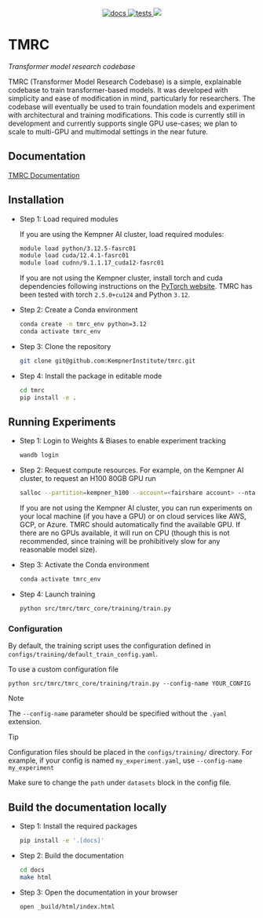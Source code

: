 
<p align="center">
  <a href="https://github.com/KempnerInstitute/tmrc/actions/workflows/deploy-docs.yml">
    <img src="https://github.com/KempnerInstitute/tmrc/actions/workflows/deploy-docs.yml/badge.svg?branch=develop" alt="docs">
  </a>
  <a href="https://github.com/KempnerInstitute/tmrc/actions/workflows/python-package.yml">
    <img src="https://github.com/KempnerInstitute/tmrc/actions/workflows/python-package.yml/badge.svg" alt="tests">
  </a>
  <a href="https://codecov.io/gh/KempnerInstitute/tmrc" > 
    <img src="https://codecov.io/gh/KempnerInstitute/tmrc/graph/badge.svg?token=PONKB6HEEH"/> 
  </a>
</p>


# TMRC

_Transformer model research codebase_

TMRC (Transformer Model Research Codebase) is a simple, explainable codebase to train transformer-based models. It was developed with simplicity and ease of modification in mind, particularly for researchers. The codebase will eventually be used to train foundation models and experiment with architectural and training modifications.  This code is currently still in development and currently supports single GPU use-cases; we plan to scale to multi-GPU and multimodal settings in the near future.

## Documentation
[TMRC Documentation](https://symmetrical-couscous-g63ee4k.pages.github.io/)


## Installation

- Step 1: Load required modules

  If you are using the Kempner AI cluster, load required modules:

  ```bash
  module load python/3.12.5-fasrc01
  module load cuda/12.4.1-fasrc01
  module load cudnn/9.1.1.17_cuda12-fasrc01 
  ```

  If you are not using the Kempner cluster, install torch and cuda dependencies following instructions on the [PyTorch website](https://pytorch.org). TMRC has been tested with torch `2.5.0+cu124` and Python `3.12`.

- Step 2: Create a Conda environment

  ```bash
  conda create -n tmrc_env python=3.12
  conda activate tmrc_env
  ```

- Step 3: Clone the repository

  ```bash
  git clone git@github.com:KempnerInstitute/tmrc.git
  ```

- Step 4: Install the package in editable mode

  ```bash
  cd tmrc
  pip install -e .
  ```

## Running Experiments

- Step 1: Login to Weights & Biases to enable experiment tracking

  ```bash
  wandb login
  ```

- Step 2: Request compute resources. For example, on the Kempner AI cluster, to request an H100 80GB GPU run

  ```bash
  salloc --partition=kempner_h100 --account=<fairshare account> --ntasks=1 --cpus-per-task=24 --mem=375G --gres=gpu:1  --time=00-07:00:00
  ```

  If you are not using the Kempner AI cluster, you can run experiments on your local machine (if you have a GPU) or on cloud services like AWS, GCP, or Azure.  TMRC should automatically find the available GPU.  If there are no GPUs available, it will run on CPU (though this is not recommended, since training will be prohibitively slow for any reasonable model size).

- Step 3: Activate the Conda environment

  ```bash
  conda activate tmrc_env
  ```

- Step 4: Launch training

  ```bash
  python src/tmrc/tmrc_core/training/train.py
  ```

### Configuration

By default, the training script uses the configuration defined in `configs/training/default_train_config.yaml`. 

To use a custom configuration file

    python src/tmrc/tmrc_core/training/train.py --config-name YOUR_CONFIG

> [!NOTE]
> The `--config-name` parameter should be specified without the `.yaml` extension.

> [!TIP]
> Configuration files should be placed in the `configs/training/` directory. For example, if your config is named `my_experiment.yaml`, use `--config-name my_experiment`

Make sure to change the `path` under `datasets` block in the config file. 

## Build the documentation locally

- Step 1: Install the required packages
  ```bash
  pip install -e '.[docs]'
  ```

- Step 2: Build the documentation
  ```bash
  cd docs
  make html
  ```

- Step 3: Open the documentation in your browser
  ```bash
  open _build/html/index.html
    ```